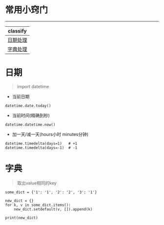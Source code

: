 # 常用小窍门

---
classify|
---|
[日期处理](#日期)|
[字典处理](#字典)|

# 日期
   > import datetime
* 当前日期
```
datetime.date.today()
```
* 当前时间(精确到秒)
```
datetime.datetime.now()
```
* 加一天/减一天(hours小时 minutes分钟)
```
datetime.timedelta(days=1)   # +1
datetime.timedelta(days=-1)  # -1
```

# 字典
   > 取出value相同的key
```
some_dict = {'1': '1', '2': '2', '3': '1'}

new_dict = {}
for k, v in some_dict.items():
    new_dict.setdefault(v, []).append(k)

print(new_dict)
```
